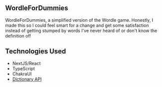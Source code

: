 ## WordleForDummies
WordleForDummies, a simplified version of the Wordle game. Honestly, I made this so I could feel smart for a change and get some satisfaction instead of getting stumped by words I've never heard of or don't know the definition of!


## Technologies Used
- NextJS/React
- TypeScript
- ChakraUI
- [Dictionary API](https://dictionaryapi.dev)
